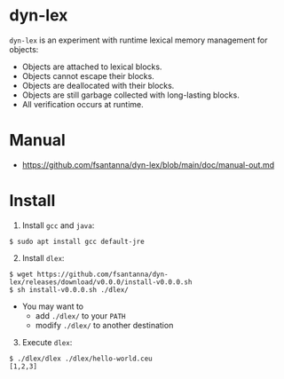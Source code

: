 # dyn-lex

`dyn-lex` is an experiment with runtime lexical memory management for objects:

- Objects are attached to lexical blocks.
- Objects cannot escape their blocks.
- Objects are deallocated with their blocks.
- Objects are still garbage collected with long-lasting blocks.
- All verification occurs at runtime.

# Manual

- https://github.com/fsantanna/dyn-lex/blob/main/doc/manual-out.md

# Install

1. Install `gcc` and `java`:

```
$ sudo apt install gcc default-jre
```

2. Install `dlex`:

```
$ wget https://github.com/fsantanna/dyn-lex/releases/download/v0.0.0/install-v0.0.0.sh
$ sh install-v0.0.0.sh ./dlex/
```

- You may want to
    - add `./dlex/` to your `PATH`
    - modify `./dlex/` to another destination

3. Execute `dlex`:

```
$ ./dlex/dlex ./dlex/hello-world.ceu
[1,2,3]
```